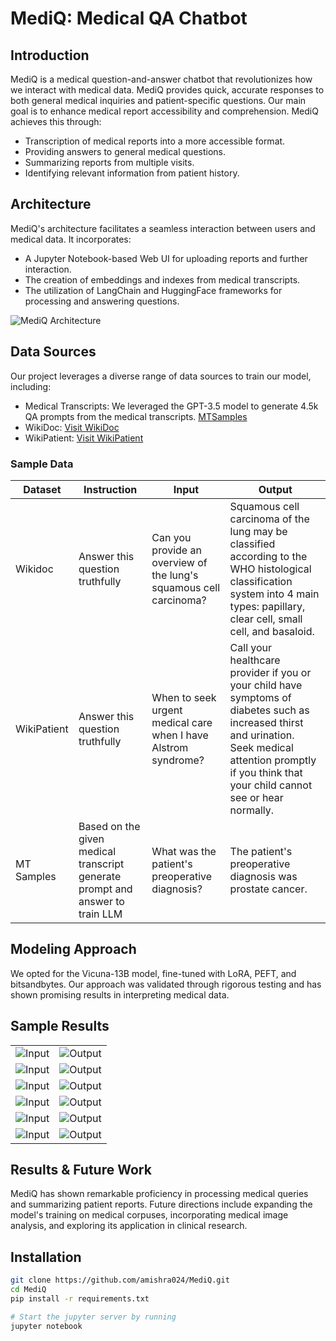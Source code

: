 # MediQ: Medical QA Chatbot

## Introduction
MediQ is a medical question-and-answer chatbot that revolutionizes how we interact with medical data. MediQ provides quick, accurate responses to both general medical inquiries and patient-specific questions. Our main goal is to enhance medical report accessibility and comprehension. MediQ achieves this through:

- Transcription of medical reports into a more accessible format.
- Providing answers to general medical questions.
- Summarizing reports from multiple visits.
- Identifying relevant information from patient history.

## Architecture
MediQ's architecture facilitates a seamless interaction between users and medical data. It incorporates:
- A Jupyter Notebook-based Web UI for uploading reports and further interaction.
- The creation of embeddings and indexes from medical transcripts.
- The utilization of LangChain and HuggingFace frameworks for processing and answering questions.

![MediQ Architecture](c:\Users\hp\Pictures\arch.png)


## Data Sources
Our project leverages a diverse range of data sources to train our model, including:
- Medical Transcripts: We leveraged the GPT-3.5 model to generate 4.5k QA prompts from the medical transcripts. [MTSamples](https://mtsamples.com/)
- WikiDoc: [Visit WikiDoc](https://huggingface.co/datasets/medalpaca/medical_meadow_wikidoc)
- WikiPatient: [Visit WikiPatient](https://huggingface.co/datasets/medalpaca/medical_meadow_wikidoc_patient_information)

### Sample Data

| Dataset     | Instruction                                       | Input                                                                                      | Output                                                                                                                                                           |
|-------------|---------------------------------------------------|--------------------------------------------------------------------------------------------|------------------------------------------------------------------------------------------------------------------------------------------------------------------|
| Wikidoc     | Answer this question truthfully                   | Can you provide an overview of the lung's squamous cell carcinoma?                        | Squamous cell carcinoma of the lung may be classified according to the WHO histological classification system into 4 main types: papillary, clear cell, small cell, and basaloid. |
| WikiPatient | Answer this question truthfully                   | When to seek urgent medical care when I have Alstrom syndrome?                            | Call your healthcare provider if you or your child have symptoms of diabetes such as increased thirst and urination. Seek medical attention promptly if you think that your child cannot see or hear normally.          |
| MT Samples  | Based on the given medical transcript generate prompt and answer to train LLM | What was the patient's preoperative diagnosis?                                            | The patient's preoperative diagnosis was prostate cancer.                                                                                                         |


## Modeling Approach
We opted for the Vicuna-13B model, fine-tuned with LoRA, PEFT, and bitsandbytes. Our approach was validated through rigorous testing and has shown promising results in interpreting medical data.

## Sample Results
<table>
  <tr>
    <td>
      <img src="c:\Users\hp\Pictures\i1.png" alt="Input"/>
    </td>
    <td>
      <img src="c:\Users\hp\Pictures\o1.png" alt="Output"/>
    </td>
  </tr>
  <tr>
    <td>
      <img src="c:\Users\hp\Pictures\i2.png" alt="Input"/>
    </td>
    <td>
      <img src="c:\Users\hp\Pictures\o2.png" alt="Output"/>
    </td>
  </tr>
  <tr>
    <td>
      <img src="c:\Users\hp\Pictures\i3.png" alt="Input"/>
    </td>
    <td>
      <img src="c:\Users\hp\Pictures\o3.png" alt="Output"/>
    </td>
  </tr>
  <tr>
    <td>
      <img src="c:\Users\hp\Pictures\i4.png" alt="Input"/>
    </td>
    <td>
      <img src="c:\Users\hp\Pictures\o4.png" alt="Output"/>
    </td>
  </tr>
  <tr>
    <td>
      <img src="c:\Users\hp\Pictures\i5.png" alt="Input"/>
    </td>
    <td>
      <img src="c:\Users\hp\Pictures\o5.png" alt="Output"/>
    </td>
  </tr>
  <tr>
    <td>
      <img src="c:\Users\hp\Pictures\i6.png" alt="Input"/>
    </td>
    <td>
      <img src="c:\Users\hp\Pictures\o6.png" alt="Output"/>
    </td>
  </tr>
</table>

## Results & Future Work
MediQ has shown remarkable proficiency in processing medical queries and summarizing patient reports. Future directions include expanding the model's training on medical corpuses, incorporating medical image analysis, and exploring its application in clinical research.

## Installation
```bash
git clone https://github.com/amishra024/MediQ.git
cd MediQ
pip install -r requirements.txt

# Start the jupyter server by running
jupyter notebook
